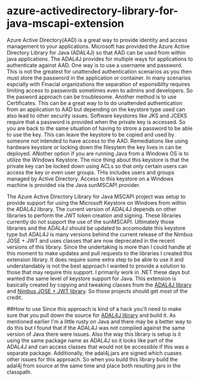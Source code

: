 # azure-activedirectory-library-for-java-mscapi-extension


Azure Active Directory(AAD) is a great way to provide identity and access management to your applications.  Microsoft has provided the Azure Active Directory Library for Java (ADAL4J) so that AAD can be used from within java applications.  The ADAL4J provides for multiple ways for applications to authenticate against AAD.  One way is to use a username and password.  This is not the greatest for unattended authentication scenarios as you then must store the passwrord in the application or container. In many scenarios espcially with Finacial organizations the separation of esponsiblity requires limiting access to passwords sometimes even to admins and developers.  So the pasword approach can be troublesome. Another method is to use Certificates.  This can be a great way to to do unattended authentication from an application to AAD but depending on the keystore type used can also lead to other security issues.  Software keystores like JKS and JCEKS require that a password is provided when the private key is accessed.  So you are back to the same situation of having to strore a password to be able to use the key.  This can leave the keystore to be copied and used by someone not intended to have access to the AAD.  Remediations like using hardware keystore or locking down the filesytem the key lives in can be deployed.  ANother option if you are running Java from a Windows OS is to utilize the Windows Keystore.  The nice thing about this keystore is that the private key can be locked down using ACLs so that only certain users can access the key or even user groups.  THis includes users and groups managed by Active Directory.  Access to this keystore on a Windows machine is provided via the Java sunMSCAPI provider. 

The Azure Active Directory Library for Java MSCAPI project was setup to provide support for using the Microsoft Keystore on Windows from within the ADAL4J library.  The current version of ADAL4J depends on other libraries to perform the JWT token creation and signing.  These libraries currently do not support the use of the sunMSCAPI.  Ultimately those libraries and the ADAL4J should be updated to accomodate this keystore type but ADAL4J is many versions behind the current release of the Nimbus JOSE + JWT and uses classes that are now deprecated in the recent versions of this library.  Since the undertaking is more than I could handle at this moment to make updates and pull requests to the libraries I created this extension library.  It does require some extra step to be able to use it and understandably is not the best approach I wanted to provide a solution to those that may require this support. I primarily work in .NET these days but wanted the same level of keystore support for Java. This extension is basically created by copying and tweaking classes from the [ADAL4J library](https://github.com/AzureAD/azure-activedirectory-library-for-java) and [Nimbus JOSE + JWT library](http://connect2id.com/products/nimbus-jose-jwt).  So those projects should get most of the credit.

##How to use
Since this approach is kind of a hack you'll need to make sure that you pull down the source for [ADAL4J library](https://github.com/AzureAD/azure-activedirectory-library-for-java) and build it.  As mentioned earlier I'm a little rusty on Java and there may be a better way to do this but I found that if the ADAL4J was not compiled against the same version of Java there were issues. Also the way this library is setup is it using the same package name as ADAL4J so it looks like part of the ADAL4J and can access classes that would not be accessible if this was a separate package.  Additionally, the adal4j.jars are signed which cuases other issues for this approach.  So when you build this library build the adal4j from source at the same time and place both resulting jars in the classpath.


